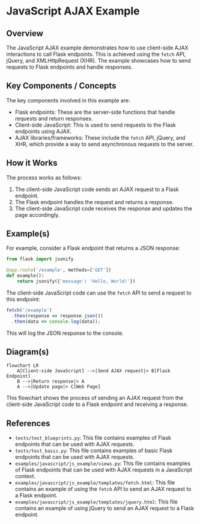 # JavaScript AJAX Example
## Overview
The JavaScript AJAX example demonstrates how to use client-side AJAX interactions to call Flask endpoints. This is achieved using the `fetch` API, jQuery, and XMLHttpRequest (XHR). The example showcases how to send requests to Flask endpoints and handle responses.

## Key Components / Concepts
The key components involved in this example are:
* Flask endpoints: These are the server-side functions that handle requests and return responses.
* Client-side JavaScript: This is used to send requests to the Flask endpoints using AJAX.
* AJAX libraries/frameworks: These include the `fetch` API, jQuery, and XHR, which provide a way to send asynchronous requests to the server.

## How it Works
The process works as follows:
1. The client-side JavaScript code sends an AJAX request to a Flask endpoint.
2. The Flask endpoint handles the request and returns a response.
3. The client-side JavaScript code receives the response and updates the page accordingly.

## Example(s)
For example, consider a Flask endpoint that returns a JSON response:
```python
from flask import jsonify

@app.route('/example', methods=['GET'])
def example():
    return jsonify({'message': 'Hello, World!'})
```
The client-side JavaScript code can use the `fetch` API to send a request to this endpoint:
```javascript
fetch('/example')
  .then(response => response.json())
  .then(data => console.log(data));
```
This will log the JSON response to the console.

## Diagram(s)
```mermaid
flowchart LR
    A[Client-side JavaScript] -->|Send AJAX request|> B[Flask Endpoint]
    B -->|Return response|> A
    A -->|Update page|> C[Web Page]
```
This flowchart shows the process of sending an AJAX request from the client-side JavaScript code to a Flask endpoint and receiving a response.

## References
* `tests/test_blueprints.py`: This file contains examples of Flask endpoints that can be used with AJAX requests.
* `tests/test_basic.py`: This file contains examples of basic Flask endpoints that can be used with AJAX requests.
* `examples/javascript/js_example/views.py`: This file contains examples of Flask endpoints that can be used with AJAX requests in a JavaScript context.
* `examples/javascript/js_example/templates/fetch.html`: This file contains an example of using the `fetch` API to send an AJAX request to a Flask endpoint.
* `examples/javascript/js_example/templates/jquery.html`: This file contains an example of using jQuery to send an AJAX request to a Flask endpoint.
